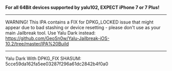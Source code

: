 <b> For all 64Bit devices supported by yalu102, EXPECT iPhone 7 or 7 Plus! </b>

*****************************************
WARNING! This IPA contains a FIX for DPKG_LOCKED issue that might appear due to bad stashing or device resetting -
please don't use as your main Jailbreak tool. Use Yalu Dark instead: https://github.com/GeoSn0w/Yalu-Jailbreak-iOS-10.2/tree/master/IPA%20Build

*****************************************

Yalu Dark With DPKG_FIX SHASUM: 5cce59da162fa5ee03287f296a61dc2842b4f0a0 

